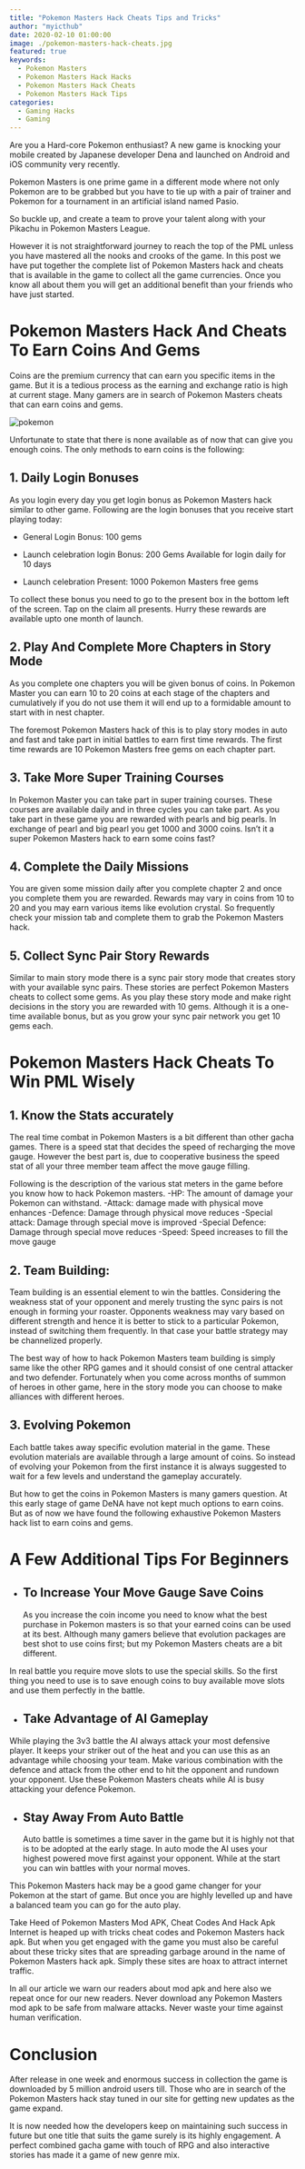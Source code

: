 ```yaml
---
title: "Pokemon Masters Hack Cheats Tips and Tricks"
author: "myicthub"
date: 2020-02-10 01:00:00
image: ./pokemon-masters-hack-cheats.jpg
featured: true
keywords:
  - Pokemon Masters
  - Pokemon Masters Hack Hacks
  - Pokemon Masters Hack Cheats
  - Pokemon Masters Hack Tips
categories:
  - Gaming Hacks
  - Gaming
---
```


Are you a Hard-core Pokemon enthusiast? A new game is knocking your mobile created by Japanese developer Dena and launched on Android and iOS community very recently.

Pokemon Masters is one prime game in a different mode where not only Pokemon are to be grabbed but you have to tie up with a pair of trainer and Pokemon for a tournament in an artificial island named Pasio.

So buckle up, and create a team to prove your talent along with your Pikachu in Pokemon Masters League.

However it is not straightforward journey to reach the top of the PML unless you have mastered all the nooks and crooks of the game.
In this post we have put together the complete list of Pokemon Masters hack and cheats that is available in the game to collect all the game currencies. Once you know all about them you will get an additional benefit than your friends who have just started.

# Pokemon Masters Hack And Cheats To Earn Coins And Gems

Coins are the premium currency that can earn you specific items in the game. But it is a tedious process as the earning and exchange ratio is high at current stage. Many gamers are in search of Pokemon Masters cheats that can earn coins and gems.

![pokemon](./earn-coins-gems-pokemon-masters.jpg)

Unfortunate to state that there is none available as of now that can give you enough coins. The only methods to earn coins is the following:

## 1. Daily Login Bonuses

As you login every day you get login bonus as Pokemon Masters hack similar to other game. Following are the login bonuses that you receive start playing today:

- General Login Bonus: 100 gems

- Launch celebration login Bonus: 200 Gems Available for login daily for 10 days

- Launch celebration Present: 1000 Pokemon Masters free gems

To collect these bonus you need to go to the present box in the bottom left of the screen. Tap on the claim all presents. Hurry these rewards are available upto one month of launch.

## 2. Play And Complete More Chapters in Story Mode

As you complete one chapters you will be given bonus of coins. In Pokemon Master you can earn 10 to 20 coins at each stage of the chapters and cumulatively if you do not use them it will end up to a formidable amount to start with in nest chapter.

The foremost Pokemon Masters hack of this is to play story modes in auto and fast and take part in initial battles to earn first time rewards. The first time rewards are 10 Pokemon Masters free gems on each chapter part.

## 3. Take More Super Training Courses

In Pokemon Master you can take part in super training courses. These courses are available daily and in three cycles you can take part. As you take part in these game you are rewarded with pearls and big pearls. In exchange of pearl and big pearl you get 1000 and 3000 coins. Isn’t it a super Pokemon Masters hack to earn some coins fast?

## 4. Complete the Daily Missions

You are given some mission daily after you complete chapter 2 and once you complete them you are rewarded. Rewards may vary in coins from 10 to 20 and you may earn various items like evolution crystal. So frequently check your mission tab and complete them to grab the Pokemon Masters hack.

## 5. Collect Sync Pair Story Rewards

Similar to main story mode there is a sync pair story mode that creates story with your available sync pairs. These stories are perfect Pokemon Masters cheats to collect some gems. As you play these story mode and make right decisions in the story you are rewarded with 10 gems. Although it is a one-time available bonus, but as you grow your sync pair network you get 10 gems each.

# Pokemon Masters Hack Cheats To Win PML Wisely

## 1. Know the Stats accurately

The real time combat in Pokemon Masters is a bit different than other gacha games. There is a speed stat that decides the speed of recharging the move gauge. However the best part is, due to cooperative business the speed stat of all your three member team affect the move gauge filling.

Following is the description of the various stat meters in the game before you know how to hack Pokemon masters.
-HP: The amount of damage your Pokemon can withstand.
-Attack: damage made with physical move enhances
-Defence: Damage through physical move reduces
-Special attack: Damage through special move is improved
-Special Defence: Damage through special move reduces
-Speed: Speed increases to fill the move gauge

## 2. Team Building:

Team building is an essential element to win the battles. Considering the weakness stat of your opponent and merely trusting the sync pairs is not enough in forming your roaster. Opponents weakness may vary based on different strength and hence it is better to stick to a particular Pokemon, instead of switching them frequently. In that case your battle strategy may be channelized properly.

The best way of how to hack Pokemon Masters team building is simply same like the other RPG games and it should consist of one central attacker and two defender. Fortunately when you come across months of summon of heroes in other game, here in the story mode you can choose to make alliances with different heroes.

## 3. Evolving Pokemon

Each battle takes away specific evolution material in the game. These evolution materials are available through a large amount of coins. So instead of evolving your Pokemon from the first instance it is always suggested to wait for a few levels and understand the gameplay accurately.

But how to get the coins in Pokemon Masters is many gamers question. At this early stage of game DeNA have not kept much options to earn coins. But as of now we have found the following exhaustive Pokemon Masters hack list to earn coins and gems.

# A Few Additional Tips For Beginners

- ## To Increase Your Move Gauge Save Coins
  As you increase the coin income you need to know what the best purchase in Pokemon masters is so that your earned coins can be used at its best. Although many gamers believe that evolution packages are best shot to use coins first; but my Pokemon Masters cheats are a bit different.

In real battle you require move slots to use the special skills. So the first thing you need to use is to save enough coins to buy available move slots and use them perfectly in the battle.

- ## Take Advantage of AI Gameplay

While playing the 3v3 battle the AI always attack your most defensive player. It keeps your striker out of the heat and you can use this as an advantage while choosing your team. Make various combination with the defence and attack from the other end to hit the opponent and rundown your opponent. Use these Pokemon Masters cheats while AI is busy attacking your defence Pokemon.

- ## Stay Away From Auto Battle
  Auto battle is sometimes a time saver in the game but it is highly not that is to be adopted at the early stage. In auto mode the AI uses your highest powered move first against your opponent. While at the start you can win battles with your normal moves.

This Pokemon Masters hack may be a good game changer for your Pokemon at the start of game. But once you are highly levelled up and have a balanced team you can go for the auto play.

Take Heed of Pokemon Masters Mod APK, Cheat Codes And Hack Apk
Internet is heaped up with tricks cheat codes and Pokemon Masters hack apk. But when you get engaged with the game you must also be careful about these tricky sites that are spreading garbage around in the name of Pokemon Masters hack apk. Simply these sites are hoax to attract internet traffic.

In all our article we warn our readers about mod apk and here also we repeat once for our new readers. Never download any Pokemon Masters mod apk to be safe from malware attacks. Never waste your time against human verification.

# Conclusion

After release in one week and enormous success in collection the game is downloaded by 5 million android users till. Those who are in search of the Pokemon Masters hack stay tuned in our site for getting new updates as the game expand.

It is now needed how the developers keep on maintaining such success in future but one title that suits the game surely is its highly engagement. A perfect combined gacha game with touch of RPG and also interactive stories has made it a game of new genre mix.
